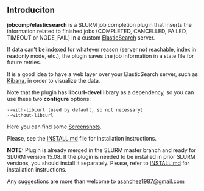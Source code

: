 ## Introduciton

**jobcomp/elasticsearch** is a SLURM job completion plugin that inserts the information related
to finished jobs (COMPLETED, CANCELLED, FAILED, TIMEOUT or NODE_FAIL) in a custom
[ElasticSearch](http://www.elasticsearch.org/) server.

If data can't be indexed for whatever reason (server not reachable, index in readonly mode, etc.),
the plugin saves the job information in a state file for future retries.

It is a good idea to have a web layer over your ElasticSearch server, such as [Kibana](http://www.elasticsearch.org/overview/kibana/), in order to visualize the data.

Note that the plugin has **libcurl-devel** library as a dependency, so you can use these two
**configure** options:

    --with-libcurl (used by default, so not necessary)
    --without-libcurl

Here you can find some [Screenshots](https://github.com/asanchez1987/jobcomp-elasticsearch/wiki/Screenshots).

Please, see the [INSTALL.md](https://github.com/asanchez1987/jobcomp-elasticsearch/blob/master/INSTALL.md) file for installation instructions.

**NOTE:** Plugin is already merged in the SLURM master branch and ready for SLURM version 15.08. If the plugin is needed to be installed in prior SLURM versions, you should install it separately. Please, refer to  [INSTALL.md](https://github.com/asanchez1987/jobcomp-elasticsearch/blob/master/INSTALL.md) for installation instructions.

Any suggestions are more than welcome to asanchez1987@gmail.com
